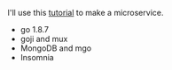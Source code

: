 I'll use this [tutorial](http://goinbigdata.com/how-to-build-microservice-with-mongodb-in-golang/) to make a microservice.

- go 1.8.7
- goji and mux
- MongoDB and mgo
- Insomnia
